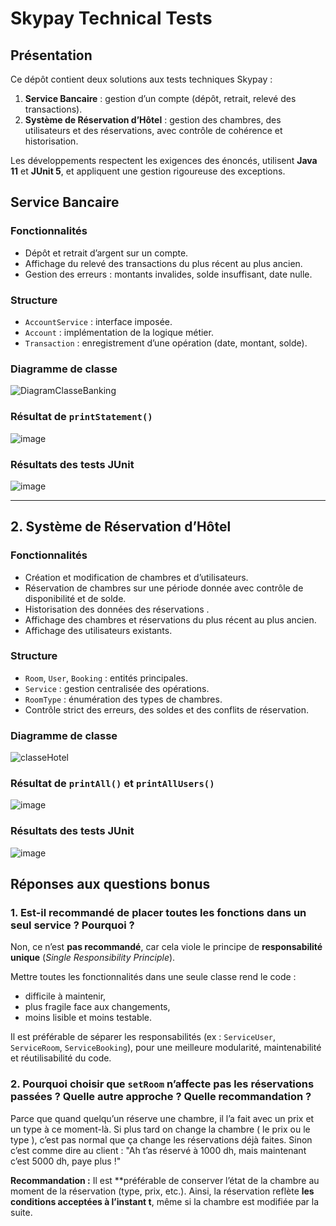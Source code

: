 
# Skypay Technical Tests

## Présentation

Ce dépôt contient deux solutions aux tests techniques Skypay :

1. **Service Bancaire** : gestion d’un compte (dépôt, retrait, relevé des transactions).
2. **Système de Réservation d’Hôtel** : gestion des chambres, des utilisateurs et des réservations, avec contrôle de cohérence et historisation.

Les développements respectent les exigences des énoncés, utilisent **Java 11** et **JUnit 5**, et appliquent une gestion rigoureuse des exceptions.



##  Service Bancaire

###  Fonctionnalités

* Dépôt et retrait d’argent sur un compte.
* Affichage du relevé des transactions du plus récent au plus ancien.
* Gestion des erreurs : montants invalides, solde insuffisant, date nulle.

###  Structure

* `AccountService` : interface imposée.
* `Account` : implémentation de la logique métier.
* `Transaction` : enregistrement d’une opération (date, montant, solde).

###  Diagramme de classe

![DiagramClasseBanking](https://github.com/user-attachments/assets/e805761e-66cd-4e79-9cb5-fc6eb5979e87)

###  Résultat de `printStatement()`

![image](https://github.com/user-attachments/assets/ce56a85e-0b47-4c96-8589-3266a8afb197)

###  Résultats des tests JUnit

![image](https://github.com/user-attachments/assets/8ce76ea8-ebdd-472b-a948-9cd44547c52f)

---

##  2. Système de Réservation d’Hôtel

### Fonctionnalités

* Création et modification de chambres et d’utilisateurs.
* Réservation de chambres sur une période donnée avec contrôle de disponibilité et de solde.
* Historisation des données des réservations .
* Affichage des chambres et réservations du plus récent au plus ancien.
* Affichage des utilisateurs existants.

### Structure

* `Room`, `User`, `Booking` : entités principales.
* `Service` : gestion centralisée des opérations.
* `RoomType` : énumération des types de chambres.
* Contrôle strict des erreurs, des soldes et des conflits de réservation.

###  Diagramme de classe

![classeHotel](https://github.com/user-attachments/assets/d4d1f00c-087b-41f9-88e1-c4a231a04cf7)

###  Résultat de `printAll()` et `printAllUsers()`

![image](https://github.com/user-attachments/assets/c397b5be-c81c-4ad6-971e-29b766536163)

### Résultats des tests JUnit

![image](https://github.com/user-attachments/assets/5ad6dcc4-14fa-40f2-b5ee-c82c06872bb0)



##  Réponses aux questions bonus

### 1. Est-il recommandé de placer toutes les fonctions dans un seul service ? Pourquoi ?

Non, ce n’est **pas recommandé**, car cela viole le principe de **responsabilité unique** (*Single Responsibility Principle*).

Mettre toutes les fonctionnalités dans une seule classe rend le code :

* difficile à maintenir,
* plus fragile face aux changements,
* moins lisible et moins testable.

Il est préférable de séparer les responsabilités (ex : `ServiceUser`, `ServiceRoom`, `ServiceBooking`), pour une meilleure modularité, maintenabilité et réutilisabilité du code.



### 2. Pourquoi choisir que `setRoom` n’affecte pas les réservations passées ? Quelle autre approche ? Quelle recommandation ?

Parce que quand quelqu’un réserve une chambre, il l’a fait avec un prix et un type à ce moment-là. Si plus tard on change la chambre ( le prix ou le type ), c’est pas normal que ça change les réservations déjà faites.
Sinon c’est comme dire au client : "Ah t’as réservé à 1000 dh, mais maintenant c’est 5000 dh, paye plus !"

**Recommandation :**
Il est **préférable de conserver l’état de la chambre au moment de la réservation (type, prix, etc.). Ainsi, la réservation reflète **les conditions acceptées à l’instant t**, même si la chambre est modifiée par la suite.
